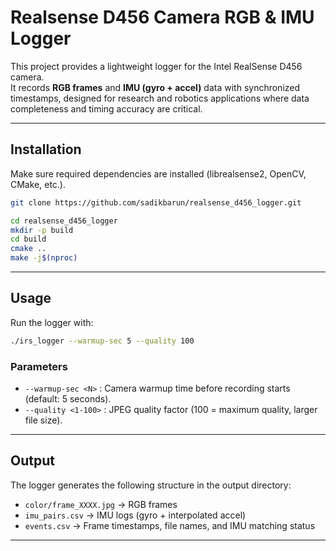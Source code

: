 # Realsense D456 Camera RGB & IMU Logger

This project provides a lightweight logger for the Intel RealSense D456
camera.\
It records **RGB frames** and **IMU (gyro + accel)** data with
synchronized timestamps, designed for research and robotics applications
where data completeness and timing accuracy are critical.

------------------------------------------------------------------------

## Installation

Make sure required dependencies are installed (librealsense2, OpenCV,
CMake, etc.).

``` bash
git clone https://github.com/sadikbarun/realsense_d456_logger.git

cd realsense_d456_logger
mkdir -p build
cd build
cmake ..
make -j$(nproc)
```

------------------------------------------------------------------------

## Usage

Run the logger with:

``` bash
./irs_logger --warmup-sec 5 --quality 100
```

### Parameters

-   `--warmup-sec <N>` : Camera warmup time before recording starts
    (default: 5 seconds).
-   `--quality <1-100>` : JPEG quality factor (100 = maximum quality,
    larger file size).

------------------------------------------------------------------------

## Output

The logger generates the following structure in the output directory:

-   `color/frame_XXXX.jpg` → RGB frames
-   `imu_pairs.csv` → IMU logs (gyro + interpolated accel)
-   `events.csv` → Frame timestamps, file names, and IMU matching status

------------------------------------------------------------------------

